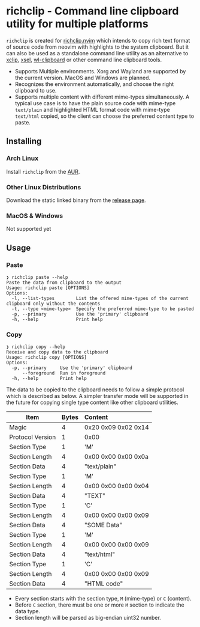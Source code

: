 # richclip - Command line clipboard utility for multiple platforms

`richclip` is created for [richclip.nvim](https://github.com/beeender/richclip.nvim)
which intends to copy rich text format of source code from neovim with
highlights to the system clipboard. But it can also be used as a standalone
command line utility as an alternative to [xclip](https://github.com/astrand/xclip),
[xsel](https://github.com/astrand/xclip), [wl-clipboard](https://github.com/bugaevc/wl-clipboard)
or other command line clipboard tools.

- Supports Multiple environments. Xorg and Wayland are supported by the current
  version. MacOS and Windows are planned.
- Recognizes the environment automatically, and choose the right clipboard to
  use.
- Supports multiple content with different mime-types simultaneously. A typical
  use case is to have the plain source code with mime-type `text/plain` and
  highlighted HTML format code with mime-type `text/html` copied, so the client
  can choose the preferred content type to paste.

## Installing

### Arch Linux

Install `richclip` from the [AUR](https://aur.archlinux.org/packages/richclip).

### Other Linux Distributions

Download the static linked binary from the [release page](https://github.com/beeender/richclip/releases).

### MacOS & Windows

Not supported yet

## Usage

### Paste

```
❯ richclip paste --help
Paste the data from clipboard to the output
Usage: richclip paste [OPTIONS]
Options:
  -l, --list-types        List the offered mime-types of the current clipboard only without the contents
  -t, --type <mime-type>  Specify the preferred mime-type to be pasted
  -p, --primary           Use the 'primary' clipboard
  -h, --help              Print help
```

### Copy

```
❯ richclip copy --help
Receive and copy data to the clipboard
Usage: richclip copy [OPTIONS]
Options:
  -p, --primary     Use the 'primary' clipboard
      --foreground  Run in foreground
  -h, --help        Print help
```

The data to be copied to the clipboard needs to follow a simple protocol which
is described as below. A simpler transfer mode will be supported in the future
for copying single type content like other clipboard utilities.

| Item             | Bytes    | Content             |
|------------------| :------- | :------------------ |
| Magic            | 4        | 0x20 0x09 0x02 0x14 |
| Protocol Version | 1        | 0x00                |
| Section Type     | 1        | 'M'                 |
| Section Length   | 4        | 0x00 0x00 0x00 0x0a |
| Section Data     | 4        | "text/plain"        |
| Section Type     | 1        | 'M'                 |
| Section Length   | 4        | 0x00 0x00 0x00 0x04 |
| Section Data     | 4        | "TEXT"              |
| Section Type     | 1        | 'C'                 |
| Section Length   | 4        | 0x00 0x00 0x00 0x09 |
| Section Data     | 4        | "SOME Data"         |
| Section Type     | 1        | 'M'                 |
| Section Length   | 4        | 0x00 0x00 0x00 0x09 |
| Section Data     | 4        | "text/html"         |
| Section Type     | 1        | 'C'                 |
| Section Length   | 4        | 0x00 0x00 0x00 0x09 |
| Section Data     | 4        | "HTML code"         |

- Every section starts with the section type, `M` (mime-type) or `C` (content).
- Before `C` section, there must be one or more `M` section to indicate the data type.
- Section length will be parsed as big-endian uint32 number.
